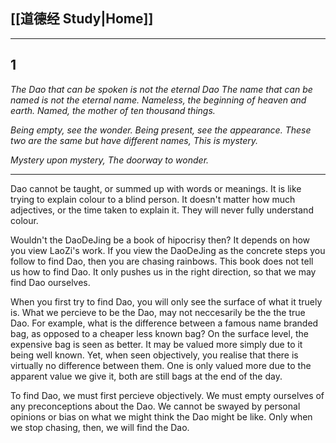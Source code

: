 ## [[道德经 Study|Home]]

---
## 1

*The Dao that can be spoken is not the eternal Dao*
*The name that can be named is not the eternal name.*
*Nameless, the beginning of heaven and earth.*
*Named, the mother of ten thousand things.*

*Being empty, see the wonder.*
*Being present, see the appearance.*
*These two are the same but have different names,*
*This is mystery.*

*Mystery upon mystery,*
*The doorway to wonder.*

---

Dao cannot be taught, or summed up with words or meanings. It is like trying to explain colour to a blind person. It doesn't matter how much adjectives, or the time taken to explain it. They will never fully understand colour.

Wouldn't the DaoDeJing be a book of hipocrisy then? It depends on how you view LaoZi's work. If you view the DaoDeJing as the concrete steps you follow to find Dao, then you are chasing rainbows. This book does not tell us how to find Dao. It only pushes us in the right direction, so that we may find Dao ourselves.

When you first try to find Dao, you will only see the surface of what it truely is. What we percieve to be the Dao, may not neccesarily be the the true Dao. For example, what is the difference between a famous name branded bag, as opposed to a cheaper less known bag? On the surface level, the expensive bag is seen as better. It may be valued more simply due to it being well known. Yet, when seen objectively, you realise that there is virtually no difference between them. One is only valued more due to the apparent value we give it, both are still bags at the end of the day.

To find Dao, we must first percieve objectively. We must empty ourselves of any preconceptions about the Dao. We cannot be swayed by personal opinions or bias on what we might think the Dao might be like. Only when we stop chasing, then, we will find the Dao.
